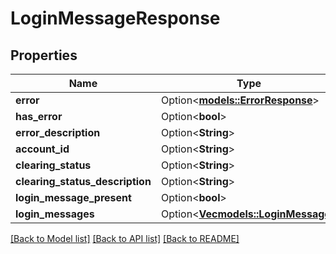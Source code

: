 # LoginMessageResponse

## Properties

Name | Type | Description | Notes
------------ | ------------- | ------------- | -------------
**error** | Option<[**models::ErrorResponse**](ErrorResponse.md)> |  | [optional]
**has_error** | Option<**bool**> |  | [optional]
**error_description** | Option<**String**> |  | [optional]
**account_id** | Option<**String**> |  | [optional]
**clearing_status** | Option<**String**> |  | [optional]
**clearing_status_description** | Option<**String**> |  | [optional]
**login_message_present** | Option<**bool**> |  | [optional]
**login_messages** | Option<[**Vec<models::LoginMessage>**](LoginMessage.md)> |  | [optional]

[[Back to Model list]](../README.md#documentation-for-models) [[Back to API list]](../README.md#documentation-for-api-endpoints) [[Back to README]](../README.md)


